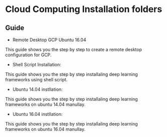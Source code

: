 # Cloud Computing Installation folders

## Guide

* Remote Desktop GCP Ubuntu 16.04

This guide shows you the step by step to create a remote desktop configuration for GCP.

* Shell Script Installation:

This guide shows you the step by step installaling deep learning frameworks using shell script.

* Ubuntu 14.04 instllation:

This guide shows you the step by step installaling deep learning frameworks on ubuntu 14.04 manullay.

* Ubuntu 16.04 instllation:

This guide shows you the step by step installaling deep learning frameworks on ubuntu 16.04 manullay.

